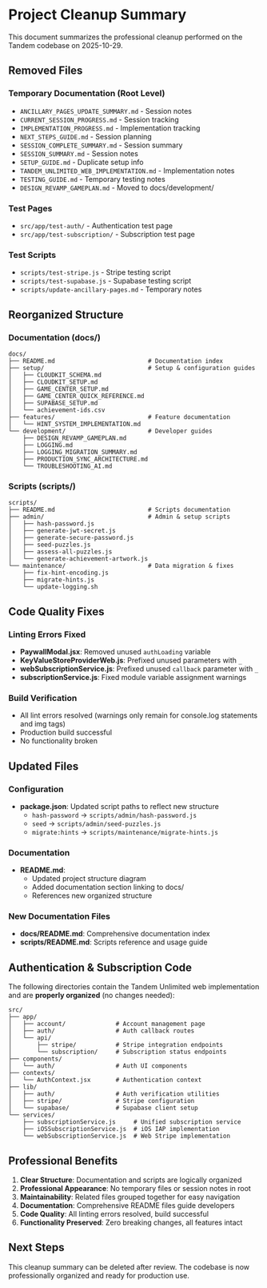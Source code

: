 # Project Cleanup Summary

This document summarizes the professional cleanup performed on the Tandem codebase on 2025-10-29.

## Removed Files

### Temporary Documentation (Root Level)
- `ANCILLARY_PAGES_UPDATE_SUMMARY.md` - Session notes
- `CURRENT_SESSION_PROGRESS.md` - Session tracking
- `IMPLEMENTATION_PROGRESS.md` - Implementation tracking
- `NEXT_STEPS_GUIDE.md` - Session planning
- `SESSION_COMPLETE_SUMMARY.md` - Session summary
- `SESSION_SUMMARY.md` - Session notes
- `SETUP_GUIDE.md` - Duplicate setup info
- `TANDEM_UNLIMITED_WEB_IMPLEMENTATION.md` - Implementation notes
- `TESTING_GUIDE.md` - Temporary testing notes
- `DESIGN_REVAMP_GAMEPLAN.md` - Moved to docs/development/

### Test Pages
- `src/app/test-auth/` - Authentication test page
- `src/app/test-subscription/` - Subscription test page

### Test Scripts
- `scripts/test-stripe.js` - Stripe testing script
- `scripts/test-supabase.js` - Supabase testing script
- `scripts/update-ancillary-pages.md` - Temporary notes

## Reorganized Structure

### Documentation (docs/)
```
docs/
├── README.md                          # Documentation index
├── setup/                             # Setup & configuration guides
│   ├── CLOUDKIT_SCHEMA.md
│   ├── CLOUDKIT_SETUP.md
│   ├── GAME_CENTER_SETUP.md
│   ├── GAME_CENTER_QUICK_REFERENCE.md
│   ├── SUPABASE_SETUP.md
│   └── achievement-ids.csv
├── features/                          # Feature documentation
│   └── HINT_SYSTEM_IMPLEMENTATION.md
└── development/                       # Developer guides
    ├── DESIGN_REVAMP_GAMEPLAN.md
    ├── LOGGING.md
    ├── LOGGING_MIGRATION_SUMMARY.md
    ├── PRODUCTION_SYNC_ARCHITECTURE.md
    └── TROUBLESHOOTING_AI.md
```

### Scripts (scripts/)
```
scripts/
├── README.md                          # Scripts documentation
├── admin/                             # Admin & setup scripts
│   ├── hash-password.js
│   ├── generate-jwt-secret.js
│   ├── generate-secure-password.js
│   ├── seed-puzzles.js
│   ├── assess-all-puzzles.js
│   └── generate-achievement-artwork.js
└── maintenance/                       # Data migration & fixes
    ├── fix-hint-encoding.js
    ├── migrate-hints.js
    └── update-logging.sh
```

## Code Quality Fixes

### Linting Errors Fixed
- **PaywallModal.jsx**: Removed unused `authLoading` variable
- **KeyValueStoreProviderWeb.js**: Prefixed unused parameters with `_`
- **webSubscriptionService.js**: Prefixed unused `callback` parameter with `_`
- **subscriptionService.js**: Fixed module variable assignment warnings

### Build Verification
- All lint errors resolved (warnings only remain for console.log statements and img tags)
- Production build successful
- No functionality broken

## Updated Files

### Configuration
- **package.json**: Updated script paths to reflect new structure
  - `hash-password` → `scripts/admin/hash-password.js`
  - `seed` → `scripts/admin/seed-puzzles.js`
  - `migrate:hints` → `scripts/maintenance/migrate-hints.js`

### Documentation
- **README.md**:
  - Updated project structure diagram
  - Added documentation section linking to docs/
  - References new organized structure

### New Documentation Files
- **docs/README.md**: Comprehensive documentation index
- **scripts/README.md**: Scripts reference and usage guide

## Authentication & Subscription Code

The following directories contain the Tandem Unlimited web implementation and are **properly organized** (no changes needed):

```
src/
├── app/
│   ├── account/              # Account management page
│   ├── auth/                 # Auth callback routes
│   └── api/
│       ├── stripe/           # Stripe integration endpoints
│       └── subscription/     # Subscription status endpoints
├── components/
│   └── auth/                 # Auth UI components
├── contexts/
│   └── AuthContext.jsx       # Authentication context
├── lib/
│   ├── auth/                 # Auth verification utilities
│   ├── stripe/               # Stripe configuration
│   └── supabase/             # Supabase client setup
└── services/
    ├── subscriptionService.js     # Unified subscription service
    ├── iOSSubscriptionService.js  # iOS IAP implementation
    └── webSubscriptionService.js  # Web Stripe implementation
```

## Professional Benefits

1. **Clear Structure**: Documentation and scripts are logically organized
2. **Professional Appearance**: No temporary files or session notes in root
3. **Maintainability**: Related files grouped together for easy navigation
4. **Documentation**: Comprehensive README files guide developers
5. **Code Quality**: All linting errors resolved, build successful
6. **Functionality Preserved**: Zero breaking changes, all features intact

## Next Steps

This cleanup summary can be deleted after review. The codebase is now professionally organized and ready for production use.
